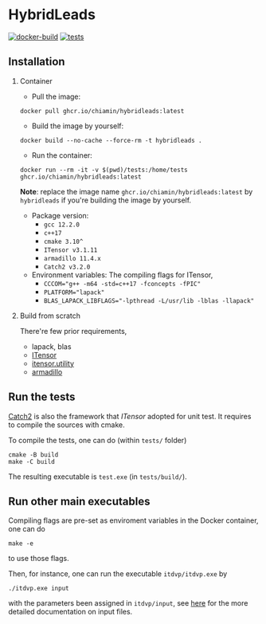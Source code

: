 # HybridLeads
[![docker-build](https://github.com/tanlin2013/HybridLeads/actions/workflows/build.yml/badge.svg)](https://github.com/tanlin2013/HybridLeads/actions/workflows/build.yml)
[![tests](https://github.com/tanlin2013/HybridLeads/actions/workflows/tests.yml/badge.svg)](https://github.com/tanlin2013/HybridLeads/actions/workflows/tests.yml)

Installation
------------

1. Container

    * Pull the image:
    ```
    docker pull ghcr.io/chiamin/hybridleads:latest
    ```
    * Build the image by yourself:
    ```
    docker build --no-cache --force-rm -t hybridleads .
    ```
    * Run the container:
    ```
    docker run --rm -it -v $(pwd)/tests:/home/tests ghcr.io/chiamin/hybridleads:latest
    ```
    **Note**: replace the image name `ghcr.io/chiamin/hybridleads:latest` by `hybridleads` if you're building the image by yourself.
    * Package version:
      * `gcc 12.2.0`
      * `c++17`
      * `cmake 3.10^`
      * `ITensor v3.1.11`
      * `armadillo 11.4.x`
      * `Catch2 v3.2.0`
    * Environment variables:
      The compiling flags for ITensor,
      * `CCCOM="g++ -m64 -std=c++17 -fconcepts -fPIC"`
      * `PLATFORM="lapack"`
      * `BLAS_LAPACK_LIBFLAGS="-lpthread -L/usr/lib -lblas -llapack"`

2. Build from scratch

    There're few prior requirements,
    * lapack, blas
    * [ITensor](https://itensor.org/)
    * [itensor.utility](https://github.com/chiamin/itensor.utility)
    * [armadillo](https://arma.sourceforge.net/)


Run the tests
-------------
[Catch2](https://github.com/catchorg/Catch2) is also the framework that *ITensor* adopted for unit test. It requires to compile the sources with cmake.

To compile the tests, one can do (within ```tests/``` folder)

```
cmake -B build
make -C build
```

The resulting executable is ```test.exe``` (in ```tests/build/```).


Run other main executables
--------------------------

Compiling flags are pre-set as enviroment variables in the Docker container, one can do
```
make -e
```
to use those flags.

Then, for instance, one can run the executable ```itdvp/itdvp.exe``` by
```
./itdvp.exe input
```
with the parameters been assigned in ```itdvp/input```,
see [here](https://www.itensor.org/docs.cgi?vers=cppv3&page=formulas/input) for the more detailed documentation on input files.
